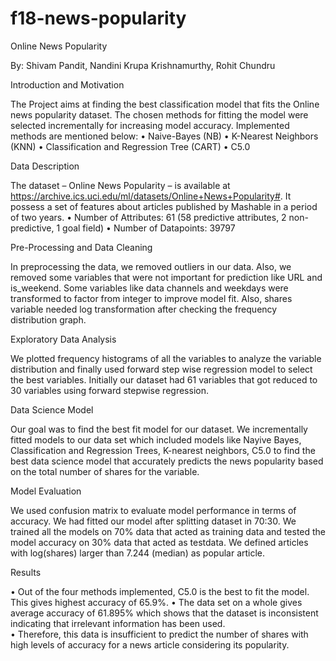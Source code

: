 # f18-news-popularity
Online News Popularity

By: Shivam Pandit, Nandini Krupa Krishnamurthy, Rohit Chundru 


Introduction and Motivation

The Project aims at finding the best classification model that fits the Online news popularity dataset. The chosen methods for fitting the model were selected incrementally for increasing model accuracy.  Implemented methods are mentioned below:
•	Naive-Bayes (NB)
•	K-Nearest Neighbors (KNN)
•	Classification and Regression Tree (CART)
•	C5.0



Data Description

The dataset – Online News Popularity – is available at https://archive.ics.uci.edu/ml/datasets/Online+News+Popularity#. It possess a set of features about articles published by Mashable in a period of two years.
•	Number of Attributes: 61 (58 predictive attributes, 2 non-predictive, 1 goal field) 
•	Number of Datapoints: 39797




Pre-Processing and Data Cleaning

In preprocessing the data, we removed outliers in our data. Also, we removed some variables that were not important for prediction like URL and is_weekend. Some variables like data channels and weekdays were transformed to factor from integer to improve model fit. Also, shares variable needed log transformation after checking the frequency distribution graph.



Exploratory Data Analysis

We plotted frequency histograms of all the variables to analyze the variable distribution and finally used forward step wise regression model to select the best variables. Initially our dataset had 61 variables that got reduced to 30 variables using forward stepwise regression.




Data Science Model

Our goal was to find the best fit model for our dataset. We incrementally fitted models to our data set which included models like Nayive Bayes, Classification and Regression Trees, K-nearest neighbors, C5.0 to find the best data science model that accurately predicts the news popularity based on the total number of shares for the variable.




Model Evaluation

We used confusion matrix to evaluate model performance in terms of accuracy. We had fitted our model after splitting dataset in 70:30. We trained all the models on 70% data that acted as training data and tested the model accuracy on 30% data that acted as testdata. We defined articles with log(shares) larger than 7.244 (median) as popular article. 




Results

•	Out of the four methods implemented, C5.0 is the best to fit the model. This gives highest accuracy of 65.9%.
•	The data set on a whole gives average accuracy of 61.895% which shows that the dataset is inconsistent indicating that irrelevant information has been used.  
• Therefore, this data is insufficient to predict the number of shares with high levels of accuracy for a news article considering its popularity.
